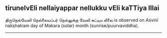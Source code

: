 ## tirunelvEli nellaiyappar nellukku vEli kaTTiya lIlai
திருநெல்வேலி நெல்லையப்பர் நெல்லுக்கு வேலி கட்டிய லீலை is observed on Aśvinī nakṣhatram day of Makara (solar) month (sunrise/puurvaviddha).



---
